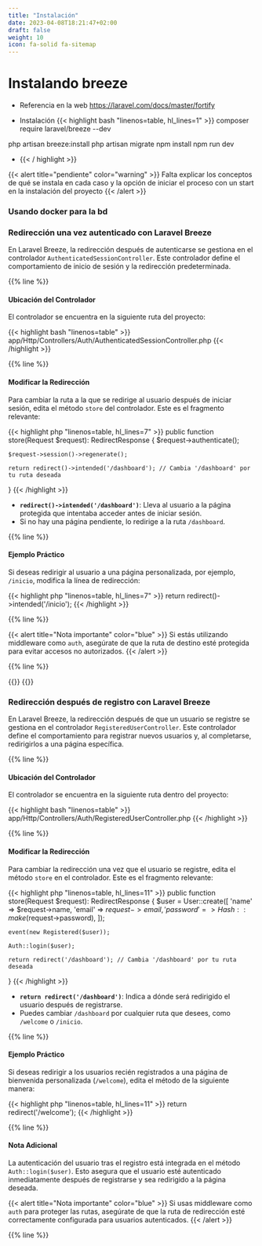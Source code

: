 ```yaml
---
title: "Instalación"
date: 2023-04-08T18:21:47+02:00
draft: false
weight: 10
icon: fa-solid fa-sitemap
---
```

# Instalando breeze
* Referencia en la web https://laravel.com/docs/master/fortify

* Instalación
{{< highlight bash "linenos=table, hl_lines=1" >}}
  composer require laravel/breeze --dev

 php artisan breeze:install
 php artisan migrate
 npm install
 npm run dev
* {{< / highlight >}}

{{< alert title="pendiente" color="warning" >}}
Falta explicar los conceptos de qué se instala en cada caso y la opción de iniciar el proceso con un start en la instalación del proyecto
{{< /alert >}}
### Usando docker para la bd

### Redirección una vez autenticado con Laravel Breeze

En Laravel Breeze, la redirección después de autenticarse se gestiona en el controlador `AuthenticatedSessionController`. Este controlador define el comportamiento de inicio de sesión y la redirección predeterminada.

{{% line %}}

#### **Ubicación del Controlador**

El controlador se encuentra en la siguiente ruta del proyecto:

{{< highlight bash "linenos=table" >}}
app/Http/Controllers/Auth/AuthenticatedSessionController.php
{{< /highlight >}}

{{% line %}}

#### **Modificar la Redirección**

Para cambiar la ruta a la que se redirige al usuario después de iniciar sesión, edita el método `store` del controlador. Este es el fragmento relevante:

{{< highlight php "linenos=table, hl_lines=7" >}}
public function store(Request $request): RedirectResponse
{
$request->authenticate();

    $request->session()->regenerate();

    return redirect()->intended('/dashboard'); // Cambia '/dashboard' por tu ruta deseada
}
{{< /highlight >}}

- **`redirect()->intended('/dashboard')`**: Lleva al usuario a la página protegida que intentaba acceder antes de iniciar sesión.
- Si no hay una página pendiente, lo redirige a la ruta `/dashboard`.

{{% line %}}

#### **Ejemplo Práctico**

Si deseas redirigir al usuario a una página personalizada, por ejemplo, `/inicio`, modifica la línea de redirección:

{{< highlight php "linenos=table, hl_lines=7" >}}
return redirect()->intended('/inicio');
{{< /highlight >}}

{{% line %}}

{{< alert title="Nota importante" color="blue" >}}
Si estás utilizando middleware como `auth`, asegúrate de que la ruta de destino esté protegida para evitar accesos no autorizados.
{{< /alert >}}

{{% line %}}

{{<referencias>}}
{{</referencias>}}
### Redirección después de registro con Laravel Breeze

En Laravel Breeze, la redirección después de que un usuario se registre se gestiona en el controlador `RegisteredUserController`. Este controlador define el comportamiento para registrar nuevos usuarios y, al completarse, redirigirlos a una página específica.

{{% line %}}

#### Ubicación del Controlador

El controlador se encuentra en la siguiente ruta dentro del proyecto:

{{< highlight bash "linenos=table" >}}
app/Http/Controllers/Auth/RegisteredUserController.php
{{< /highlight >}}

{{% line %}}

#### Modificar la Redirección

Para cambiar la redirección una vez que el usuario se registre, edita el método `store` en el controlador. Este es el fragmento relevante:

{{< highlight php "linenos=table, hl_lines=11" >}}
public function store(Request $request): RedirectResponse
{
$user = User::create([
'name' => $request->name,
'email' => $request->email,
'password' => Hash::make($request->password),
]);

    event(new Registered($user));

    Auth::login($user);

    return redirect('/dashboard'); // Cambia '/dashboard' por tu ruta deseada
}
{{< /highlight >}}

- **`return redirect('/dashboard')`**: Indica a dónde será redirigido el usuario después de registrarse.
- Puedes cambiar `/dashboard` por cualquier ruta que desees, como `/welcome` o `/inicio`.

{{% line %}}

#### Ejemplo Práctico

Si deseas redirigir a los usuarios recién registrados a una página de bienvenida personalizada (`/welcome`), edita el método de la siguiente manera:

{{< highlight php "linenos=table, hl_lines=11" >}}
return redirect('/welcome');
{{< /highlight >}}

{{% line %}}

#### Nota Adicional

La autenticación del usuario tras el registro está integrada en el método `Auth::login($user)`. Esto asegura que el usuario esté autenticado inmediatamente después de registrarse y sea redirigido a la página deseada.

{{< alert title="Nota importante" color="blue" >}}
Si usas middleware como `auth` para proteger las rutas, asegúrate de que la ruta de redirección esté correctamente configurada para usuarios autenticados.
{{< /alert >}}

{{% line %}}


